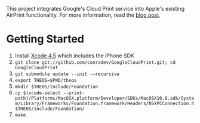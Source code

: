 This project integrates Google's Cloud Print service into Apple's existing AirPrint functionality. For more information, read the [blog post](http://kramerapps.com/blog/post/38090565883/integrate-cloud-print-ios).

# Getting Started

1. Install [Xcode 4.5](https://itunes.apple.com/us/app/xcode/id497799835) which includes the iPhone SDK
2. `git clone git://github.com/conradev/GoogleCloudPrint.git; cd GoogleCloudPrint`
3. `git submodule update --init -—recursive`
4. `export THEOS=$PWD/theos`
5. `mkdir $THEOS/include/Foundation`
6. `cp $(xcode-select --print-path)/Platforms/MacOSX.platform/Developer/SDKs/MacOSX10.8.sdk/System/Library/Frameworks/Foundation.framework/Headers/NSXPCConnection.h $THEOS/include/Foundation/`
7. `make`
